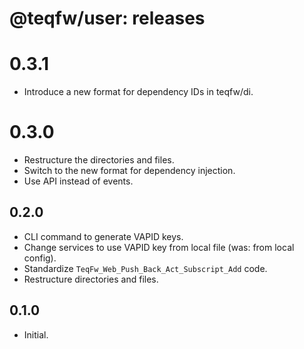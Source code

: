 # @teqfw/user: releases

# 0.3.1

* Introduce a new format for dependency IDs in teqfw/di.

# 0.3.0

* Restructure the directories and files.
* Switch to the new format for dependency injection.
* Use API instead of events.

## 0.2.0

* CLI command to generate VAPID keys.
* Change services to use VAPID key from local file (was: from local config).
* Standardize `TeqFw_Web_Push_Back_Act_Subscript_Add` code.
* Restructure directories and files.

## 0.1.0

* Initial.
